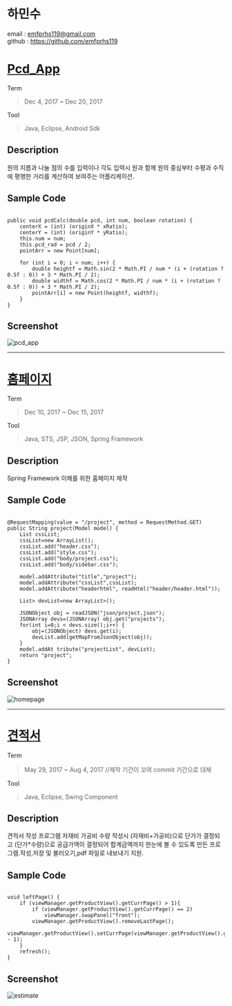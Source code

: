 하민수
================
email : emfprhs119@gmail.com  
github : https://github.com/emfprhs119

[Pcd_App](https://github.com/emfprhs119/Pcd_App)
=================
Term
> Dec 4, 2017 ~ Dec 20, 2017

Tool
> Java, Eclipse, Android Sdk

Description
----------------
원의 지름과 나눌 점의 수를 입력이나 각도 입력시 원과 함께 원의 중심부터 수평과 수직에 평행한 거리를 계산하여 보여주는 어플리케이션.

Sample Code
----------------
<pre><code>
public void pcdCalc(double pcd, int num, boolean rotation) {
	centerX = (int) (originX * xRatio);
	centerY = (int) (originY * yRatio);
	this.num = num;
	this.pcd_rad = pcd / 2;
	pointArr = new Point[num];

	for (int i = 0; i < num; i++) {
		double heightf = Math.sin(2 * Math.PI / num * (i + (rotation ? 0.5f : 0)) + 3 * Math.PI / 2);
		double widthf = Math.cos(2 * Math.PI / num * (i + (rotation ? 0.5f : 0)) + 3 * Math.PI / 2);
		pointArr[i] = new Point(heightf, widthf);
	}
}
</code></pre>

Screenshot
-----------------
![pcd_app](https://github.com/emfprhs119/Pcd_App/blob/master/capture.png?raw=true)
- - -
[홈페이지](https://github.com/emfprhs119/Homepage)
====================
Term
> Dec 10, 2017 ~ Dec 15, 2017

Tool
> Java, STS, JSP, JSON, Spring Framework

Description
------------------
Spring Framework 이해를 위한 홈페이지 제작

Sample Code
----------------
<pre><code>
@RequestMapping(value = "/project", method = RequestMethod.GET)
public String project(Model model) {
	List<String> cssList;
	cssList=new ArrayList<String>();
	cssList.add("header.css");
	cssList.add("style.css");
	cssList.add("body/project.css");
	cssList.add("body/sidebar.css");

	model.addAttribute("title","project");
	model.addAttribute("cssList",cssList);
	model.addAttribute("headerhtml", readHtml("header/header.html"));

	List<Map<String, String>> devList=new ArrayList<Map<String, String>>();

	JSONObject obj = readJSON("json/project.json");
	JSONArray devs=(JSONArray) obj.get("projects");
	for(int i=0;i < devs.size();i++) {
		obj=(JSONObject) devs.get(i);
		devList.add(getMapFromJsonObject(obj));
	}
	model.addAt tribute("projectList", devList);
	return "project";
}
</code></pre>

Screenshot
-----------------
![homepage](https://github.com/emfprhs119/Homepage/blob/master/capture.png?raw=true)
- - -
[견적서](https://github.com/emfprhs119/estimate)
===================
Term
> May 29, 2017 ~ Aug 4, 2017 //제작 기간이 꼬여 commit 기간으로 대체

Tool
> Java, Eclipse, Swing Component

Description
--------------------
견적서 작성 프로그램 자재비 가공비 수량 작성시 (자재비+가공비)으로 단가가 결정되고 (단가*수량)으로 공급가액이 결정되어 합계금액까지 한눈에 볼 수 있도록 만든 프로그램.작성,저장 및 불러오기,pdf 파일로 내보내기 지원.

Sample Code
-----------------
<pre><code>
void leftPage() {
	if (viewManager.getProductView().getCurrPage() > 1){
		if (viewManager.getProductView().getCurrPage() == 2)
			viewManager.swapPanel("front");
		viewManager.getProductView().removeLastPage();
		viewManager.getProductView().setCurrPage(viewManager.getProductView().getCurrPage() - 1);		
	}
	refresh();
}
</code></pre>
Screenshot
-----------------
![estimate](https://github.com/emfprhs119/estimate/blob/master/capture.png?raw=true)
